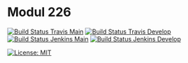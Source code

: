 # Modul 226

[![Build Status Travis Main](https://img.shields.io/travis/com/ursinn/schule-m226/main?logo=travis&label=build%20main)](https://travis-ci.com/ursinn/schule-m226)
[![Build Status Travis Develop](https://img.shields.io/travis/com/ursinn/schule-m226/develop?logo=travis&label=build%20develop)](https://travis-ci.com/ursinn/schule-m226)
[![Build Status Jenkins Main](https://img.shields.io/jenkins/build?jobUrl=https%3A%2F%2Fci.filli-it.ch%2Fjob%2Fursinn%2Fjob%2Fschule-m226%2Fjob%2Fmain%2F&label=build%20main&logo=jenkins)](https://ci.filli-it.ch/job/ursinn/job/schule-m226)
[![Build Status Jenkins Develop](https://img.shields.io/jenkins/build?jobUrl=https%3A%2F%2Fci.filli-it.ch%2Fjob%2Fursinn%2Fjob%2Fschule-m226%2Fjob%2Fdevelop%2F&label=build%20develop&logo=jenkins)](https://ci.filli-it.ch/job/ursinn/job/schule-m226)

[![License: MIT](https://img.shields.io/github/license/ursinn/schule-m226)](https://opensource.org/licenses/MIT)
